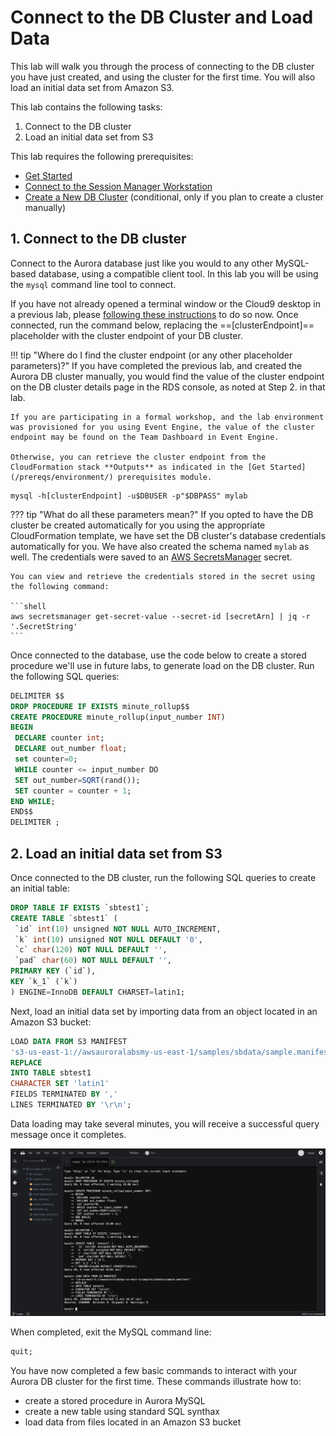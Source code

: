 # Connect to the DB Cluster and Load Data

This lab will walk you through the process of connecting to the DB cluster you have just created, and using the cluster for the first time. You will also load an initial data set from Amazon S3.

This lab contains the following tasks:

1. Connect to the DB cluster
2. Load an initial data set from S3

This lab requires the following prerequisites:

* [Get Started](/prereqs/environment/)
* [Connect to the Session Manager Workstation](/prereqs/connect/)
* [Create a New DB Cluster](/provisioned/create/) (conditional, only if you plan to create a cluster manually)


## 1. Connect to the DB cluster

Connect to the Aurora database just like you would to any other MySQL-based database, using a compatible client tool. In this lab you will be using the `mysql` command line tool to connect.

If you have not already opened a terminal window or the Cloud9 desktop in a previous lab, please [following these instructions](/prereqs/connect/) to do so now. Once connected, run the command below, replacing the ==[clusterEndpoint]== placeholder with the cluster endpoint of your DB cluster.

!!! tip "Where do I find the cluster endpoint (or any other placeholder parameters)?"
    If you have completed the previous lab, and created the Aurora DB cluster manually, you would find the value of the cluster endpoint on the DB cluster details page in the RDS console, as noted at Step 2. in that lab.

    If you are participating in a formal workshop, and the lab environment was provisioned for you using Event Engine, the value of the cluster endpoint may be found on the Team Dashboard in Event Engine.

    Otherwise, you can retrieve the cluster endpoint from the CloudFormation stack **Outputs** as indicated in the [Get Started](/prereqs/environment/) prerequisites module.

```shell
mysql -h[clusterEndpoint] -u$DBUSER -p"$DBPASS" mylab
```

??? tip "What do all these parameters mean?"
    If you opted to have the DB cluster be created automatically for you using the appropriate CloudFormation template, we have set the DB cluster's database credentials automatically for you. We have also created the schema named `mylab` as well. The credentials were saved to an <a href="https://docs.aws.amazon.com/secretsmanager/latest/userguide/intro.html" target="_blank">AWS SecretsManager</a> secret.

    You can view and retrieve the credentials stored in the secret using the following command:

    ```shell
    aws secretsmanager get-secret-value --secret-id [secretArn] | jq -r '.SecretString'
    ```

Once connected to the database, use the code below to create a stored procedure we'll use in future labs, to generate load on the DB cluster. Run the following SQL queries:

```sql
DELIMITER $$
DROP PROCEDURE IF EXISTS minute_rollup$$
CREATE PROCEDURE minute_rollup(input_number INT)
BEGIN
 DECLARE counter int;
 DECLARE out_number float;
 set counter=0;
 WHILE counter <= input_number DO
 SET out_number=SQRT(rand());
 SET counter = counter + 1;
END WHILE;
END$$
DELIMITER ;
```


## 2. Load an initial data set from S3

Once connected to the DB cluster, run the following SQL queries to create an initial table:

```sql
DROP TABLE IF EXISTS `sbtest1`;
CREATE TABLE `sbtest1` (
 `id` int(10) unsigned NOT NULL AUTO_INCREMENT,
 `k` int(10) unsigned NOT NULL DEFAULT '0',
 `c` char(120) NOT NULL DEFAULT '',
 `pad` char(60) NOT NULL DEFAULT '',
PRIMARY KEY (`id`),
KEY `k_1` (`k`)
) ENGINE=InnoDB DEFAULT CHARSET=latin1;
```

Next, load an initial data set by importing data from an object located in an Amazon S3 bucket:

```sql
LOAD DATA FROM S3 MANIFEST
's3-us-east-1://awsauroralabsmy-us-east-1/samples/sbdata/sample.manifest'
REPLACE
INTO TABLE sbtest1
CHARACTER SET 'latin1'
FIELDS TERMINATED BY ','
LINES TERMINATED BY '\r\n';
```

Data loading may take several minutes, you will receive a successful query message once it completes.

<span class="image">![Cloud9 MySQL Commands](c9-mysql-commands.png?raw=true)</span>

When completed, exit the MySQL command line:

```sql
quit;
```

You have now completed a few basic commands to interact with your Aurora DB cluster for the first time. These commands illustrate how to:

* create a stored procedure in Aurora MySQL
* create a new table using standard SQL synthax
* load data from files located in an Amazon S3 bucket
